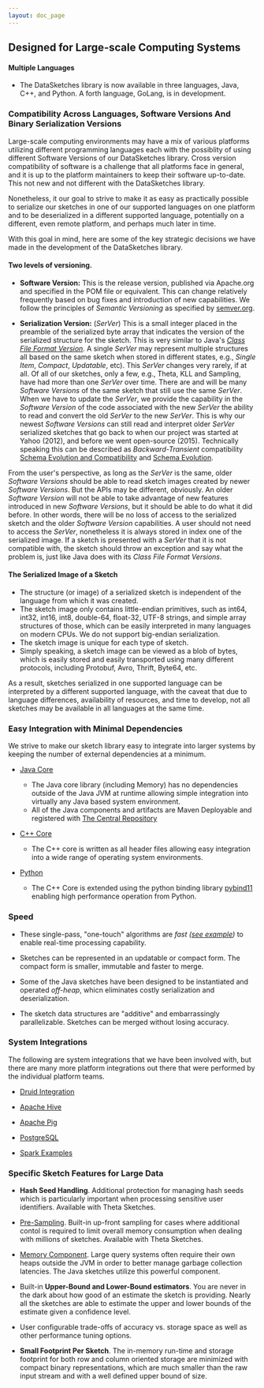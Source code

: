 ```yaml
---
layout: doc_page
---
```

<!--
    Licensed to the Apache Software Foundation (ASF) under one
    or more contributor license agreements.  See the NOTICE file
    distributed with this work for additional information
    regarding copyright ownership.  The ASF licenses this file
    to you under the Apache License, Version 2.0 (the
    "License"); you may not use this file except in compliance
    with the License.  You may obtain a copy of the License at

      http://www.apache.org/licenses/LICENSE-2.0

    Unless required by applicable law or agreed to in writing,
    software distributed under the License is distributed on an
    "AS IS" BASIS, WITHOUT WARRANTIES OR CONDITIONS OF ANY
    KIND, either express or implied.  See the License for the
    specific language governing permissions and limitations
    under the License.
-->
## Designed for Large-scale Computing Systems

#### Multiple Languages

* The DataSketches library is now available in three languages, Java, C++, and Python. A forth language, GoLang, is in development.
 

### Compatibility Across Languages, Software Versions And Binary Serialization Versions
Large-scale computing environments may have a mix of various platforms utilizing different programming languages each with the possiblity of using different Software Versions of our DataSketches library.  Cross version compatibility of software is a challenge that all platforms face in general, and it is up to the platform maintainers to keep their software up-to-date. This not new and not different with the DataSketches library.  

Nonetheless, it our goal to strive to make it as easy as practically possible to serialize our sketches in one of our supported languages on one platform and to be deserialized in a different supported language, potentially on a different, even remote platform, and perhaps much later in time.  

With this goal in mind, here are some of the key strategic decisions we have made in the development of the DataSketches library. 

#### Two levels of versioning.

* **Software Version:** This is the release version, published via Apache.org and specified in the POM file or equivalent. This can change relatively frequently based on bug fixes and introduction of new capabilities. We follow the principles of *Semantic Versioning* as specified by [semver.org](https://semver.org).

* **Serialization Version:** (*SerVer*) This is a small integer placed in the preamble of the serialized byte array that indicates the version of the serialized structure for the sketch. This is very similar to Java's [*Class File Format Version*](https://en.wikipedia.org/wiki/Java_class_file). A single *SerVer* may represent multiple structures all based on the same sketch when stored in different states, e.g., *Single Item*, *Compact*, *Updatable*, etc). This *SerVer* changes very rarely, if at all. Of all of our sketches, only a few, e.g., Theta, KLL and Sampling, have had more than one *SerVer* over time. There are and will be many *Software Versions* of the same sketch that still use the same *SerVer*. When we have to update the *SerVer*, we provide the capability in the *Software Version* of the code associated with the new *SerVer* the ability to read and convert the old *SerVer* to the new *SerVer*. This is why our newest *Software Versions* can still read and interpret older *SerVer* serialized sketches that go back to when our project was started at Yahoo (2012), and before we went open-source (2015). Technically speaking this can be described as *Backward-Transient* compatibility [Schema Evolution and Compatibility](https://docs.confluent.io/platform/current/schema-registry/fundamentals/schema-evolution.html) and [Schema Evolution](https://en.wikipedia.org/wiki/Schema_evolution).

From the user's perspective, as long as the *SerVer* is the same, older *Software Versions* should be able to read sketch images created by newer *Software Versions*. But the APIs may be different, obviously. An older *Software Version* will not be able to take advantage of new features introduced in new *Software Versions*, but it should be able to do what it did before. In other words, there will be no loss of access to the serialized sketch and the older *Software Version* capabilities. A user should not need to access the *SerVer*, nonetheless it is always stored in index one of the serialized image. If a sketch is presented with a *SerVer* that it is not compatible with, the sketch should throw an exception and say what the problem is, just like Java does with its *Class File Format Versions*.

#### The Serialized Image of a Sketch
* The structure (or image) of a serialized sketch is independent of the language from which it was created. 
* The sketch image only contains little-endian primitives, such as int64, int32, int16, int8, double-64, float-32, UTF-8 strings, and simple array structures of those, which can be easily interpreted in many languages on modern CPUs. We do not support big-endian serialization.
* The sketch image is unique for each type of sketch.
* Simply speaking, a sketch image can be viewed as a blob of bytes, which is easily stored and easily transported using many different protocols, including Protobuf, Avro, Thrift, Byte64, etc.

As a result, sketches serialized in one supported language can be interpreted by a different supported language, with the caveat that due to language differences, availability of resources, and time to develop, not all sketches may be available in all languages at the same time.

### Easy Integration with Minimal Dependencies
We strive to make our sketch library easy to integrate into larger systems by keeping the number of external dependencies at a minimum.

* [Java Core](https://datasketches.apache.org/docs/Community/Downloads.html)
    * The Java core library (including Memory) has no dependencies outside of the Java JVM at runtime allowing simple integration into virtually any Java based system environment.
    * All of the Java components and artifacts are Maven Deployable and registered with [The Central Repository](https://search.maven.org/classic/#search%7Cga%7C1%7Cg%3A%22org.apache.datasketches%22)

* [C++ Core](https://datasketches.apache.org/docs/Community/Downloads.html)
    * The C++ core is written as all header files allowing easy integration into a wide range of operating system environments. 

* [Python](https://github.com/apache/datasketches-cpp/tree/master/python)
	* The C++ Core is extended using the python binding library [pybind11](https://github.com/pybind/pybind11) enabling high performance operation from Python.

### Speed
* These single-pass, "one-touch" algorithms are <i>fast ([see example](https://datasketches.apache.org/docs/Theta/ThetaUpdateSpeed.html))</i> to enable real-time processing capability.

* Sketches can be represented in an updatable or compact form. The compact form is smaller,  immutable and faster to merge.

* Some of the Java sketches have been designed to be instantiated and operated <i>off-heap</i>, whicn eliminates costly serialization and deserialization.

* The sketch data structures are "additive" and embarrassingly parallelizable. Sketches can be merged without losing accuracy.

### System Integrations
The following are system integrations that we have been involved with, but there are many more platform integrations out there that were performed by the individual platform teams.

* [Druid Integration](https://datasketches.apache.org/docs/SystemIntegrations/ApacheDruidIntegration.html)  

* [Apache Hive](https://datasketches.apache.org/docs/SystemIntegrations/ApacheHiveIntegration.html)

* [Apache Pig](https://datasketches.apache.org/docs/SystemIntegrations/ApachePigIntegration.html)

* [PostgreSQL](https://datasketches.apache.org/docs/SystemIntegrations/PostgreSQLIntegration.html)

* [Spark Examples](https://datasketches.apache.org/docs/Theta/ThetaSparkExample.html) 

### Specific Sketch Features for Large Data
* <b>Hash Seed Handling</b>. Additional protection for managing hash seeds which is 
particularly important when processing sensitive user identifiers. Available with Theta Sketches.

* [Pre-Sampling]({{site.docs_dir}}/Theta/ThetaPSampling.html). Built-in up-front sampling for cases where additional 
contol is required to limit overall memory consumption when dealing with millions of sketches. Available with Theta Sketches.

* [Memory Component]({{site.docs_dir}}/Memory/MemoryComponent.html). 
Large query systems often require their own heaps outside the JVM in order to better manage garbage collection latencies. 
The Java sketches utilize this powerful component. 

* Built-in <b>Upper-Bound and Lower-Bound estimators</b>. 
You are never in the dark about how good of an estimate the sketch is providing. 
Nearly all the sketches are able to estimate the upper and lower bounds of the estimate given a 
confidence level.

* User configurable trade-offs of accuracy vs. storage space as well as other performance 
tuning options.

* <b>Small Footprint Per Sketch</b>. The in-memory run-time and storage footprint for both 
row and column oriented storage are minimized with compact binary representations, which are much smaller 
than the raw input stream and with a well defined upper bound of size.
